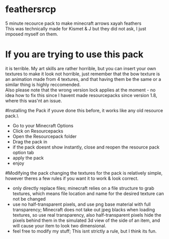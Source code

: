 # feathersrcp
5 minute recource pack to make minecraft arrows xayah feathers\
This was technically made for Kismet & J but they did not ask, I just imposed myself on them.

# If you are trying to use this pack
it is terrible. My art skills are rather horrible, but you can insert your own textures to make it
look not horrible, just remember that the bow texture is an animation made from 4 textures, and that
having them be the same or a similar thing is highly reccomended.\
Also please note that the wrong version lock applies at the moment - no idea how to fix this since I havent made resourcepacks since version 1.8, where this was'nt an issue.

#Installing the Pack
if youve done this before, it works like any old resource pack.\
- Go to your Minecraft Options
- Click on Resourcepacks
- Open the Resourcepack folder
- Drag the pack in
- if the pack doesnt show instantly, close and reopen the resource pack option tab
- apply the pack
- enjoy

#Modifying the pack
changing the textures for the pack is relatively simple, however theres a few rules if you want it to work & look correct.
- only directly replace files; minecraft relies on a file structure to grab textures, which means file location and name for the desired texture can not be changed
- use no half-transparent pixels, and use png base material with full transparency; Minecraft does not take out jpeg blacks when loading textures, so use real transparency, also half-transparent pixels hide the pixels behind them in the simulated 3d view of the side of an item, and will cause your item to look two dimensional.
- feel free to modify my stuff; This isnt strictly a rule, but I think its fun.
